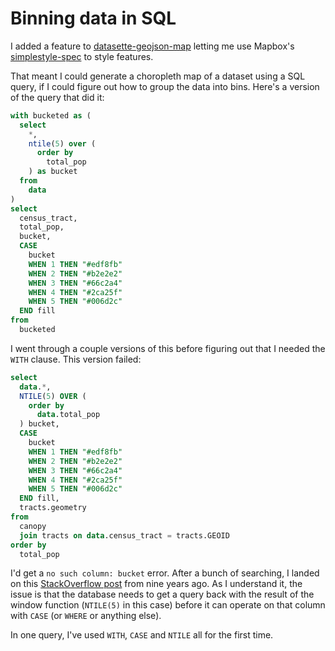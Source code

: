 # Binning data in SQL

I added a feature to [datasette-geojson-map](https://github.com/eyeseast/datasette-geojson-map) letting me use Mapbox's [simplestyle-spec](https://github.com/mapbox/simplestyle-spec/tree/master/1.1.0) to style features.

That meant I could generate a choropleth map of a dataset using a SQL query, if I could figure out how to group the data into bins. Here's a version of the query that did it:

```sql
with bucketed as (
  select
    *,
    ntile(5) over (
      order by
        total_pop
    ) as bucket
  from
    data
)
select
  census_tract,
  total_pop,
  bucket,
  CASE
    bucket
    WHEN 1 THEN "#edf8fb"
    WHEN 2 THEN "#b2e2e2"
    WHEN 3 THEN "#66c2a4"
    WHEN 4 THEN "#2ca25f"
    WHEN 5 THEN "#006d2c"
  END fill
from
  bucketed
```

I went through a couple versions of this before figuring out that I needed the `WITH` clause. This version failed:

```sql
select
  data.*,
  NTILE(5) OVER (
    order by
      data.total_pop
  ) bucket,
  CASE
    bucket
    WHEN 1 THEN "#edf8fb"
    WHEN 2 THEN "#b2e2e2"
    WHEN 3 THEN "#66c2a4"
    WHEN 4 THEN "#2ca25f"
    WHEN 5 THEN "#006d2c"
  END fill,
  tracts.geometry
from
  canopy
  join tracts on data.census_tract = tracts.GEOID
order by
  total_pop
```

I'd get a `no such column: bucket` error. After a bunch of searching, I landed on this [StackOverflow post](https://stackoverflow.com/questions/13997177/why-no-windowed-functions-in-where-clauses) from nine years ago. As I understand it, the issue is that the database needs to get a query back with the result of the window function (`NTILE(5)` in this case) before it can operate on that column with `CASE` (or `WHERE` or anything else).

In one query, I've used `WITH`, `CASE` and `NTILE` all for the first time.
